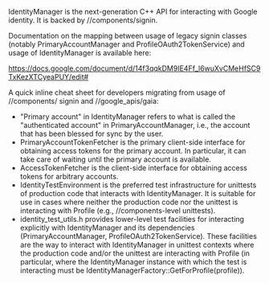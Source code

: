 IdentityManager is the next-generation C++ API for interacting with Google
identity. It is backed by //components/signin.

Documentation on the mapping between usage of legacy signin
classes (notably PrimaryAccountManager and ProfileOAuth2TokenService) and usage
of IdentityManager is available here:

https://docs.google.com/document/d/14f3qqkDM9IE4Ff_l6wuXvCMeHfSC9TxKezXTCyeaPUY/edit#

A quick inline cheat sheet for developers migrating from usage of //components/
signin and //google_apis/gaia:

- "Primary account" in IdentityManager refers to what is called the
  "authenticated account" in PrimaryAccountManager, i.e., the account that has
  been blessed for sync by the user.
- PrimaryAccountTokenFetcher is the primary client-side interface for obtaining
  access tokens for the primary account. In particular, it can take care of 
  waiting until the primary account is available.
- AccessTokenFetcher is the client-side interface for obtaining access tokens
  for arbitrary accounts.
- IdentityTestEnvironment is the preferred test infrastructure for unittests
  of production code that interacts with IdentityManager. It is suitable for
  use in cases where neither the production code nor the unittest is interacting
  with Profile (e.g., //components-level unittests).
- identity_test_utils.h provides lower-level test facilities for interacting
  explicitly with IdentityManager and its dependencies (PrimaryAccountManager,
  ProfileOAuth2TokenService). These facilities are the way to interact with
  IdentityManager in unittest contexts where the production code and/or the
  unittest are interacting with Profile (in particular, where the
  IdentityManager instance with which the test is interacting must be
  IdentityManagerFactory::GetForProfile(profile)).
